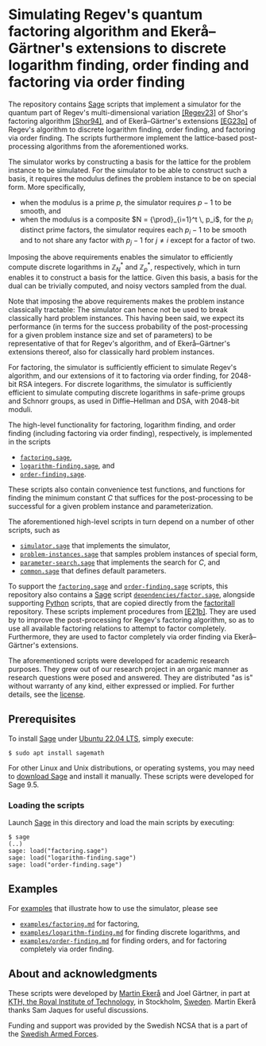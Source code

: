 # Simulating Regev's quantum factoring algorithm and Ekerå–Gärtner's extensions to discrete logarithm finding, order finding and factoring via order finding
The repository contains [Sage](https://www.sagemath.org) scripts that implement a simulator for the quantum part of Regev's multi-dimensional variation [[Regev23]](https://doi.org/10.48550/arXiv.2308.06572) of Shor's factoring algorithm [[Shor94]](https://doi.org/10.1109/SFCS.1994.365700), and of Ekerå–Gärtner's extensions [[EG23p]](https://doi.org/10.48550/arXiv.2311.05545) of Regev's algorithm to discrete logarithm finding, order finding, and factoring via order finding.
The scripts furthermore implement the lattice-based post-processing algorithms from the aforementioned works.

The simulator works by constructing a basis for the lattice for the problem instance to be simulated.
For the simulator to be able to construct such a basis, it requires the modulus defines the problem instance to be on special form.
More specifically,
- when the modulus is a prime $p$, the simulator requires $p - 1$ to be smooth, and
- when the modulus is a composite $`N = {\prod}_{i=1}^t \, p_i`$, for the $p_i$ distinct prime factors, the simulator requires each $p_i - 1$ to be smooth and to not share any factor with $p_j - 1$ for $j \neq i$ except for a factor of two.

Imposing the above requirements enables the simulator to efficiently compute discrete logarithms in $`\mathbb Z_N^*`$ and $`\mathbb Z_p^*`$, respectively, which in turn enables it to construct a basis for the lattice.
Given this basis, a basis for the dual can be trivially computed, and noisy vectors sampled from the dual.

Note that imposing the above requirements makes the problem instance classically tractable:
The simulator can hence not be used to break classically hard problem instances.
This having been said, we expect its performance (in terms for the success probability of the post-processing for a given problem instance size and set of parameters) to be representative of that for Regev's algorithm, and of Ekerå–Gärtner's extensions thereof, also for classically hard problem instances.

For factoring, the simulator is sufficiently efficient to simulate Regev's algorithm, and our extensions of it to factoring via order finding, for 2048-bit RSA integers.
For discrete logarithms, the simulator is sufficiently efficient to simulate computing discrete logarithms in safe-prime groups and Schnorr groups, as used in Diffie–Hellman and DSA, with 2048-bit moduli.

The high-level functionality for factoring, logarithm finding, and order finding (including factoring via order finding), respectively, is implemented in the scripts
- [<code>factoring.sage</code>](factoring.sage),
- [<code>logarithm-finding.sage</code>](logarithm-finding.sage), and
- [<code>order-finding.sage</code>](order-finding.sage).

These scripts also contain convenience test functions, and functions for finding the minimum constant $C$ that suffices for the post-processing to be successful for a given problem instance and parameterization.

The aforementioned high-level scripts in turn depend on a number of other scripts, such as
- [<code>simulator.sage</code>](simulator.sage) that implements the simulator,
- [<code>problem-instances.sage</code>](problem-instances.sage) that samples problem instances of special form,
- [<code>parameter-search.sage</code>](parameter-search.sage) that implements the search for $C$, and
- [<code>common.sage</code>](simulator.sage) that defines default parameters.

To support the [<code>factoring.sage</code>](factoring.sage) and [<code>order-finding.sage</code>](order-finding.sage) scripts, this repository also contains a [Sage](https://www.sagemath.org) script [<code>dependencies/factor.sage</code>](dependencies/factor.sage), alongside supporting [Python](https://www.python.org) scripts, that are copied directly from the [factoritall](https://www.github.com/ekera/factoritall) repository.
These scripts implement procedures from [[E21b]](https://doi.org/10.1007/s11128-021-03069-1).
They are used by to improve the post-processing for Regev's factoring algorithm, so as to use all available factoring relations to attempt to factor completely.
Furthermore, they are used to factor completely via order finding via Ekerå–Gärtner's extensions.

The aforementioned scripts were developed for academic research purposes.
They grew out of our research project in an organic manner as research questions were posed and answered.
They are distributed "as is" without warranty of any kind, either expressed or implied.
For further details, see the [license](LICENSE.md).

## Prerequisites
To install [Sage](https://www.sagemath.org) under [Ubuntu 22.04 LTS](https://releases.ubuntu.com/22.04), simply execute:

```console
$ sudo apt install sagemath
```
For other Linux and Unix distributions, or operating systems, you may need to [download Sage](https://www.sagemath.org/download) and install it manually.
These scripts were developed for Sage 9.5.

### Loading the scripts
Launch [Sage](https://www.sagemath.org) in this directory and load the main scripts by executing:

```console
$ sage
(..)
sage: load("factoring.sage")
sage: load("logarithm-finding.sage")
sage: load("order-finding.sage")
```

## Examples
For [examples](examples) that illustrate how to use the simulator, please see
- [<code>examples/factoring.md</code>](examples/factoring.md) for factoring,
- [<code>examples/logarithm-finding.md</code>](examples/logarithm-finding.md) for finding discrete logarithms, and
- [<code>examples/order-finding.md</code>](examples/order-finding.md) for finding orders, and for factoring completely via order finding.

## About and acknowledgments
These scripts were developed by [Martin Ekerå](mailto:ekera@kth.se) and Joel Gärtner, in part at [KTH, the Royal Institute of Technology](https://www.kth.se/en), in Stockholm, [Sweden](https://www.sweden.se).
Martin Ekerå thanks Sam Jaques for useful discussions.

Funding and support was provided by the Swedish NCSA that is a part of the [Swedish Armed Forces](https://www.mil.se).
